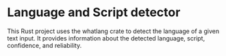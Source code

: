 # Language and Script detector 
 This Rust project uses the whatlang crate to detect the language of a given text input. It provides information about the detected language, script, confidence, and reliability.
